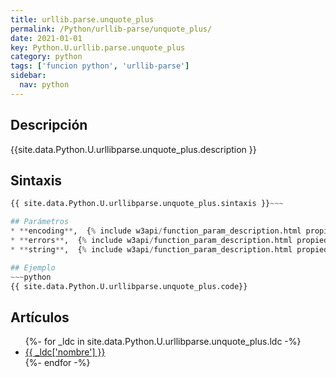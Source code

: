 ```yaml
---
title: urllib.parse.unquote_plus
permalink: /Python/urllib-parse/unquote_plus/
date: 2021-01-01
key: Python.U.urllib.parse.unquote_plus
category: python
tags: ['funcion python', 'urllib-parse']
sidebar: 
  nav: python
---
```


## Descripción
{{site.data.Python.U.urllibparse.unquote_plus.description }}

## Sintaxis
~~~python
{{ site.data.Python.U.urllibparse.unquote_plus.sintaxis }}~~~

## Parámetros
* **encoding**,  {% include w3api/function_param_description.html propiedad=site.data.Python.U.urllib.parse.unquote_plus valor="encoding" %}
* **errors**,  {% include w3api/function_param_description.html propiedad=site.data.Python.U.urllib.parse.unquote_plus valor="errors" %}
* **string**,  {% include w3api/function_param_description.html propiedad=site.data.Python.U.urllib.parse.unquote_plus valor="string" %}

## Ejemplo
~~~python
{{ site.data.Python.U.urllibparse.unquote_plus.code}}
~~~

## Artículos
<ul>
{%- for _ldc in site.data.Python.U.urllibparse.unquote_plus.ldc -%}
   <li>
       <a href="{{_ldc['url'] }}">{{ _ldc['nombre'] }}</a>
   </li>
{%- endfor -%}
</ul>
